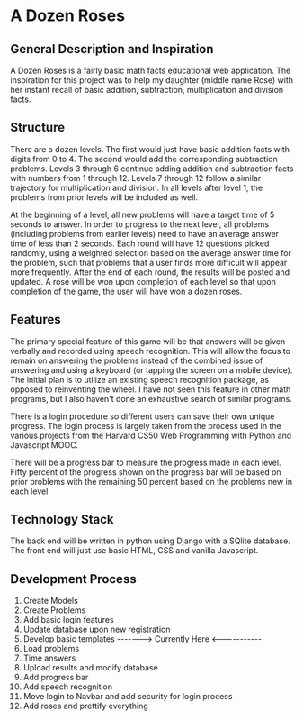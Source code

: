 # A Dozen Roses

## General Description and Inspiration

A Dozen Roses is a fairly basic math facts educational web application.  The inspiration for this project was to help my daughter (middle name Rose) with her instant recall of basic addition, subtraction, multiplication and division facts.

## Structure

There are a dozen levels.  The first would just have basic addition facts with digits from 0 to 4.  The second would add the corresponding subtraction problems.  Levels 3 through 6 continue adding addition and subtraction facts with numbers from 1 through 12.  Levels 7 through 12 follow a similar trajectory for multiplication and division.  In all levels after level 1, the problems from prior levels will be included as well.

At the beginning of a level, all new problems will have a target time of 5 seconds to answer.  In order to progress to the next level, all problems (including problems from earlier levels) need to have an average answer time of less than 2 seconds.  Each round will have 12 questions picked randomly, using a weighted selection based on the average answer time for the problem, such that problems that a user finds more difficult will appear more frequently.  After the end of each round, the results will be posted and updated.  A rose will be won upon completion of each level so that upon completion of the game, the user will have won a dozen roses.

## Features

The primary special feature of this game will be that answers will be given verbally and recorded using speech recognition.  This will allow the focus to remain on answering the problems instead of the combined issue of answering and using a keyboard (or tapping the screen on a mobile device).  The initial plan is to utilize an existing speech recognition package, as opposed to reinventing the wheel.  I have not seen this feature in other math programs, but I also haven't done an exhaustive search of similar programs.

There is a login procedure so different users can save their own unique progress.  The login process is largely taken from the process used in the various projects from the Harvard CS50 Web Programming with Python and Javascript MOOC.

There will be a progress bar to measure the progress made in each level.  Fifty percent of the progress shown on the progress bar will be based on prior problems with the remaining 50 percent based on the problems new in each level.

## Technology Stack

The back end will be written in python using Django with a SQlite database.  The front end will just use basic HTML, CSS and vanilla Javascript.

## Development Process

1. Create Models
2. Create Problems
3. Add basic login features
4. Update database upon new registration
4. Develop basic templates
-------> Currently Here <-----------
5. Load problems
6. Time answers
7. Upload results and modify database
8. Add progress bar
9. Add speech recognition
10. Move login to Navbar and add security for login process
10. Add roses and prettify everything